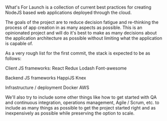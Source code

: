 What's For Launch is a collection of current best practices for creating NodeJS
based web applications deployed through the cloud.

The goals of the project are to reduce decision fatigue and re-thinking the process
of app creation in as many aspects as possible.  This is an opinionated project
and will do it's best to make as many decisions about the application architecture
as possible without limiting what the application is capable of.

As a very rough list for the first commit, the stack is expected to be as follows:

Client JS frameworks:
React
Redux
Lodash
Font-awesome

Backend JS frameworks
HappiJS
Knex

Infrastructure / deployment
Docker
AWS

We'll also try to include some other things like how to get started with QA and
continuous integration, operations management, Agile / Scrum, etc. to include as
many things as possible to get the project started right and as inexpensively as
possible while preserving the option to scale.
